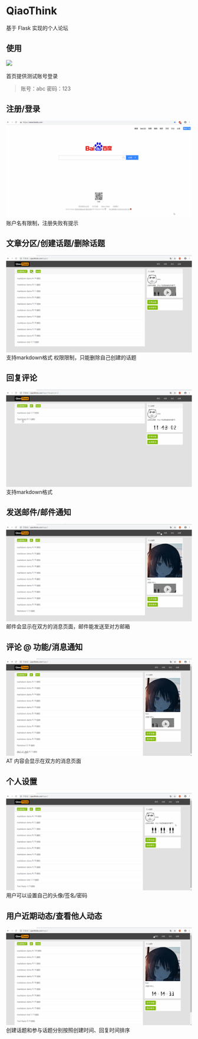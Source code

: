 # QiaoThink
基于 Flask 实现的个人论坛

## 使用
[![](https://img.shields.io/badge/QiaoThink-个人论坛-green.svg)](https://github.com/emean1010/qiaothink)

首页提供测试账号登录
> 账号：abc
> 密码：123

## 注册/登录 ##
![](https://github.com/emean1010/qiaothink/blob/master/gif/login.gif)
账户名有限制，注册失败有提示

## 文章分区/创建话题/删除话题 ##
![](https://github.com/emean1010/qiaothink/blob/master/gif/post.gif)
支持markdown格式
权限限制，只能删除自己创建的话题

## 回复评论 ##
![](https://github.com/emean1010/qiaothink/blob/master/gif/reply.gif)
支持markdown格式

## 发送邮件/邮件通知 ##
![](https://github.com/emean1010/qiaothink/blob/master/gif/send.gif)
邮件会显示在双方的消息页面，邮件能发送至对方邮箱

## 评论 @ 功能/消息通知 ##
![](https://github.com/emean1010/qiaothink/blob/master/gif/AT.gif)
AT 内容会显示在双方的消息页面

## 个人设置 ##
![](https://github.com/emean1010/qiaothink/blob/master/gif/setting.gif)
用户可以设置自己的头像/签名/密码

## 用户近期动态/查看他人动态 ##
![](https://github.com/emean1010/qiaothink/blob/master/gif/profile.gif)
创建话题和参与话题分别按照创建时间、回复时间排序
